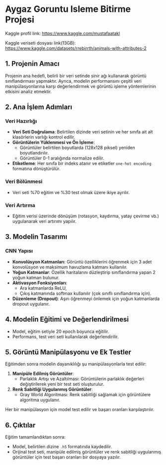 # Aygaz Goruntu Isleme Bitirme Projesi

Kaggle profil link: https://www.kaggle.com/mustafaatakl

Kaggle veriseti dosyası link(13GB): https://www.kaggle.com/datasets/rrebirrth/animals-with-attributes-2

## 1. Projenin Amacı
Projenin ana hedefi, belirli bir veri setinde sinir ağı kullanarak görüntü sınıflandırması yapmaktır. Ayrıca, modelin performansını çeşitli veri manipülasyonlarına karşı değerlendirmek ve görüntü işleme yöntemlerinin etkisini analiz etmektir.

## 2. Ana İşlem Adımları

### Veri Hazırlığı
- **Veri Seti Doğrulama**: Belirtilen dizinde veri setinin ve her sınıfa ait alt klasörlerin varlığı kontrol edilir.
- **Görüntülerin Yüklenmesi ve Ön İşleme**:
  - Görüntüler belirtilen boyutlarda (128x128 piksel) yeniden boyutlandırılır.
  - Görüntüler 0-1 aralığında normalize edilir.
- **Etiketleme**: Her sınıfa bir indeks atanır ve etiketler `one-hot encoding` formatına dönüştürülür.

### Veri Bölünmesi
- Veri seti %70 eğitim ve %30 test olmak üzere ikiye ayrılır.

### Veri Artırma
- Eğitim verisi üzerinde dönüşüm (rotasyon, kaydırma, yatay çevirme vb.) uygulanarak veri artırımı yapılır.

## 3. Modelin Tasarımı

### CNN Yapısı
- **Konvolüsyon Katmanları**: Görüntü özelliklerini öğrenmek için 3 adet konvolüsyon ve maksimum havuzlama katmanı kullanılır.
- **Yoğun Katmanlar**: Özellik haritalarını düzleştirip sınıflandırma yapan 2 yoğun katman bulunur.
- **Aktivasyon Fonksiyonları**:
  - Ara katmanlarda ReLU,
  - Çıkış katmanında softmax kullanılır (çok sınıflı sınıflandırma için).
- **Düzenleme (Dropout)**: Aşırı öğrenmeyi önlemek için yoğun katmanlarda dropout uygulanır.

## 4. Modelin Eğitimi ve Değerlendirilmesi
- Model, eğitim setiyle 20 epoch boyunca eğitilir.
- Performans, test veri seti kullanılarak değerlendirilir.

## 5. Görüntü Manipülasyonu ve Ek Testler
Eğitimden sonra modelin dayanıklılığı şu manipülasyonlarla test edilir:
1. **Manipüle Edilmiş Görüntüler**:
   - Parlaklık Artışı ve Azaltılması: Görüntülerin parlaklık değerleri değiştirilerek yeni bir test seti oluşturulur.
2. **Renk Sabitliği Uygulanmış Görüntüler**:
   - Gray World Algoritması: Renk sabitliği sağlamak için görüntülere algoritma uygulanır.

Her bir manipülasyon için model test edilir ve başarı oranları karşılaştırılır.

## 6. Çıktılar
Eğitim tamamlandıktan sonra:
- Model, belirtilen dizine `.h5` formatında kaydedilir.
- Orijinal test seti, manipüle edilmiş görüntüler ve renk sabitliği uygulanmış görüntüler için test başarı oranları bir dosyaya yazılır.

